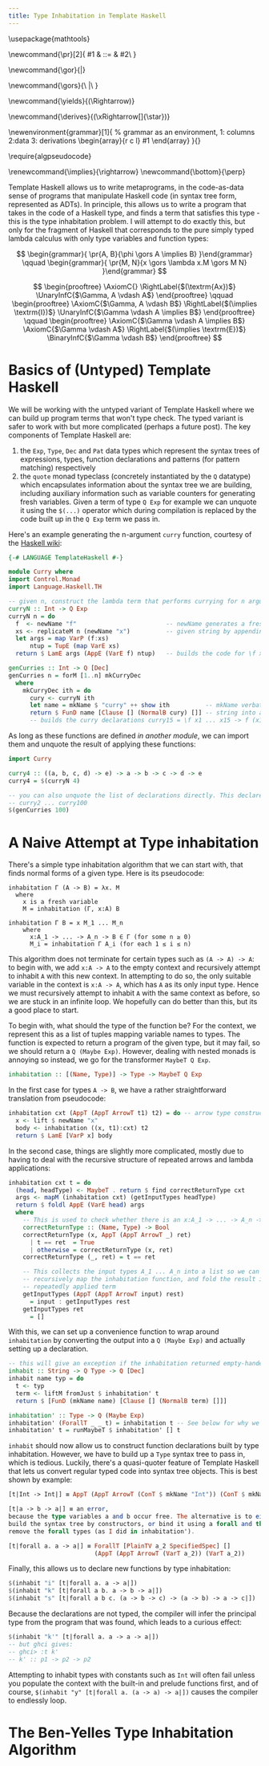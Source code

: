 ```yaml
---
title: Type Inhabitation in Template Haskell
---
```


\usepackage{mathtools}
<!--Production Rule -->
\newcommand{\pr}[2]{
    #1 & ::= & #2\\
}
<!--% OR in production rule WITHOUT single trailing white space-->
\newcommand{\gor}{|} 

<!--% OR in production rule WITH single trailing white space-->
\newcommand{\gors}{\ |\ } 

<!--% Alias for \Rightarrow using Sipser[2013] the definition for yields -->
\newcommand{\yields}{\(\Rightarrow\)} 

<!--% Using Sipser[2013] definition for derives-->
\newcommand{\derives}{\(\xRightarrow[]{\star}\)} 

\newenvironment{grammar}[1]{ % grammar as an environment, 1: columns 2:data 3: derivations
    \begin{array}{r c l}
        #1
    \end{array}
}{}

\require{algpseudocode}

\renewcommand{\implies}{\rightarrow}
\newcommand{\bottom}{\perp}

Template Haskell allows us to write metaprograms, in the code-as-data sense of
programs that manipulate Haskell code (in syntax tree form, represented as
ADTs). In principle, this allows us to write a program that takes in the code of
a Haskell type, and finds a term that satisfies this type - this is the type
inhabitation problem. I will attempt to do exactly this, but only for the
fragment of Haskell that corresponds to the pure simply typed lambda calculus
with only type variables and function types:

$$
\begin{grammar}{
\pr{A, B}{\phi \gors A \implies B}
}\end{grammar}
\qquad
\begin{grammar}{
\pr{M, N}{x \gors \lambda x.M \gors M N}
}\end{grammar}
$$

$$
\begin{prooftree}
\AxiomC{}
\RightLabel{$(\textrm{Ax})$}
\UnaryInfC{$\Gamma, A \vdash A$}
\end{prooftree}
\qquad
\begin{prooftree}
\AxiomC{$\Gamma, A \vdash B$}
\RightLabel{$(\implies \textrm{I})$}
\UnaryInfC{$\Gamma \vdash A \implies B$}
\end{prooftree}
\qquad
\begin{prooftree}
\AxiomC{$\Gamma \vdash A \implies B$}
\AxiomC{$\Gamma \vdash A$}
\RightLabel{$(\implies \textrm{E})$}
\BinaryInfC{$\Gamma \vdash B$}
\end{prooftree}
$$

# Basics of (Untyped) Template Haskell

We will be working with the untyped variant of Template Haskell where we can
build up program terms that won't type check. The typed variant is safer to work
with but more complicated (perhaps a future post). The key components of Template
Haskell are:
1. the `Exp`, `Type`, `Dec` and `Pat` data types which represent the syntax
   trees of expressions, types, function declarations and patterns (for pattern
   matching) respectively
2. the `quote` monad typeclass (concretely instantiated by the `Q`
   datatype) which encapsulates information about the syntax tree we are
   building, including auxiliary information such as variable counters for
   generating fresh variables. Given a term of type `Q Exp` for example we 
   can unquote it using the `$(...)` operator which during compilation is 
   replaced by the code built up in the `Q Exp` term we pass in.

Here's an example generating the n-argument `curry` function, 
courtesy of the [Haskell wiki](https://wiki.haskell.org/A_practical_Template_Haskell_Tutorial):

```Haskell
{-# LANGUAGE TemplateHaskell #-}

module Curry where
import Control.Monad
import Language.Haskell.TH

-- given n, construct the lambda term that performs currying for n arguments
curryN :: Int -> Q Exp
curryN n = do
  f  <- newName "f"                         -- newName generates a fresh name based on the
  xs <- replicateM n (newName "x")          -- given string by appending a counter number
  let args = map VarP (f:xs)
      ntup = TupE (map VarE xs)
  return $ LamE args (AppE (VarE f) ntup)   -- builds the code for \f x1 ... xn -> f (x1 ... xn)

genCurries :: Int -> Q [Dec]
genCurries n = forM [1..n] mkCurryDec
  where 
    mkCurryDec ith = do
      cury <- curryN ith
      let name = mkName $ "curry" ++ show ith          -- mkName verbatim converts the given 
      return $ FunD name [Clause [] (NormalB cury) []] -- string into a name, unlike newName
      -- builds the curry declarations curry15 = \f x1 ... x15 -> f (x1 ... x15)
```

As long as these functions are defined *in another module*, we can import them
and unquote the result of applying these functions:

```Haskell
import Curry

curry4 :: ((a, b, c, d) -> e) -> a -> b -> c -> d -> e
curry4 = $(curryN 4)

-- you can also unquote the list of declarations directly. This declares curry1,
-- curry2 ... curry100
$(genCurries 100)
```

# A Naive Attempt at Type inhabitation
There's a simple type inhabitation algorithm that we can start with, that finds
normal forms of a given type. Here is its pseudocode:

```
inhabitation Γ (A -> B) = λx. M
  where
    x is a fresh variable
    M = inhabitation (Γ, x:A) B

inhabitation Γ B = x M_1 ... M_n
    where
      x:A_1 -> ... -> A_n -> B ∈ Γ (for some n ≥ 0)
      M_i = inhabitation Γ A_i (for each 1 ≤ i ≤ n)
```

This algorithm does not terminate for certain types such as `(A -> A) -> A`: to
begin with, we add `x:A -> A` to the empty context and recursively attempt to
inhabit `A` with this new context. In attempting to do so, the only suitable
variable in the context is `x:A -> A`, which has `A` as its only input type.
Hence we must recursively attempt to inhabit `A` with the same context as
before, so we are stuck in an infinite loop. We hopefully can do better than
this, but its a good place to start.

To begin with, what should the type of the function be? For the context, we
represent this as a list of tuples mapping variable names to types. The function
is expected to return a program of the given type, but it may fail, so we should
return a `Q (Maybe Exp)`. However, dealing with nested monads is annoying so
instead, we go for the transformer `MaybeT Q Exp`.

```Haskell
inhabitation :: [(Name, Type)] -> Type -> MaybeT Q Exp
```

In the first case for types `A -> B`, we have a rather straightforward
translation from pseudocode:

```Haskell
inhabitation cxt (AppT (AppT ArrowT t1) t2) = do -- arrow type constructor is partially applied
  x <- lift $ newName "x"
  body <- inhabitation ((x, t1):cxt) t2
  return $ LamE [VarP x] body
```

In the second case, things are slightly more complicated, mostly due to having
to deal with the recursive structure of repeated arrows and lambda applications:

```Haskell
inhabitation cxt t = do
  (head, headType) <- MaybeT . return $ find correctReturnType cxt
  args <- mapM (inhabitation cxt) (getInputTypes headType)
  return $ foldl AppE (VarE head) args
  where
    -- This is used to check whether there is an x:A_1 -> ... -> A_n -> B ∈ Γ
    correctReturnType :: (Name, Type) -> Bool
    correctReturnType (x, AppT (AppT ArrowT _) ret)
      | t == ret  = True
      | otherwise = correctReturnType (x, ret)
    correctReturnType (_, ret) = t == ret

    -- This collects the input types A_1 ... A_n into a list so we can
    -- recursively map the inhabitation function, and fold the result into a
    -- repeatedly applied term
    getInputTypes (AppT (AppT ArrowT input) rest)
      = input : getInputTypes rest
    getInputTypes ret
      = []
```

With this, we can set up a convenience function to wrap around `inhabitation` by
converting the output into a `Q (Maybe Exp)` and actually setting up a
declaration.

```Haskell
-- this will give an exception if the inhabitation returned empty-handed
inhabit :: String -> Q Type -> Q [Dec]
inhabit name typ = do
  t <- typ
  term <- liftM fromJust $ inhabitation' t
  return $ [FunD (mkName name) [Clause [] (NormalB term) []]]

inhabitation' :: Type -> Q (Maybe Exp)
inhabitation' (ForallT _ _ t) = inhabitation t -- See below for why we need to unwrap foralls
inhabitation' t = runMaybeT $ inhabitation' [] t
```

`inhabit` should now allow us to construct function declarations built by type
inhabitation. However, we have to build up a `Type` syntax tree to pass in,
which is tedious. Luckily, there's a quasi-quoter feature of Template Haskell
that lets us convert regular typed code into syntax tree objects. This is best
shown by example:

```Haskell
[t|Int -> Int|] ≡ AppT (AppT ArrowT (ConT $ mkName "Int")) (ConT $ mkName "Int")

[t|a -> b -> a|] ≡ an error, 
because the type variables a and b occur free. The alternative is to either
build the syntax tree by constructors, or bind it using a forall and then later
remove the forall types (as I did in inhabitation').

[t|forall a. a -> a|] ≡ ForallT [PlainTV a_2 SpecifiedSpec] [] 
                        (AppT (AppT ArrowT (VarT a_2)) (VarT a_2))
```

Finally, this allows us to declare new functions by type inhabitation:

```Haskell
$(inhabit "i" [t|forall a. a -> a|])
$(inhabit "k" [t|forall a b. a -> b -> a|])
$(inhabit "s" [t|forall a b c. (a -> b -> c) -> (a -> b) -> a -> c|])
```

Because the declarations are not typed, the compiler will infer the principal
type from the program that was found, which leads to a curious effect:

```Haskell
$(inhabit "k'" [t|forall a. a -> a -> a|])
-- but ghci gives:
-- ghci> :t k'
-- k' :: p1 -> p2 -> p2
```

Attempting to inhabit types with constants such as `Int` will often fail unless
you populate the context with the built-in and prelude functions first, and of
course, `$(inhabit "y" [t|forall a. (a -> a) -> a|])` causes the compiler to
endlessly loop.

# The Ben-Yelles Type Inhabitation Algorithm
